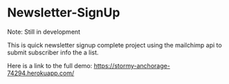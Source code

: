# Newsletter-SignUp

Note: Still in development

This is quick newsletter signup complete project using the mailchimp api to submit subscriber info the a list.

Here is a link to the full demo: https://stormy-anchorage-74294.herokuapp.com/
